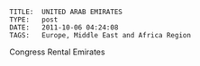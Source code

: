     
    TITLE: 	UNITED ARAB EMIRATES	
    TYPE: 	post	
    DATE: 	2011-10-06 04:24:08	
    TAGS: 	Europe, Middle East and Africa Region	




Congress Rental Emirates



